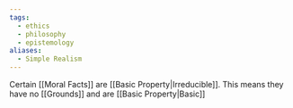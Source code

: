 ```yaml
---
tags:
  - ethics
  - philosophy
  - epistemology
aliases:
  - Simple Realism
---
```

Certain [[Moral Facts]] are [[Basic Property|Irreducible]].
This means they have no [[Grounds]] and are [[Basic Property|Basic]]
